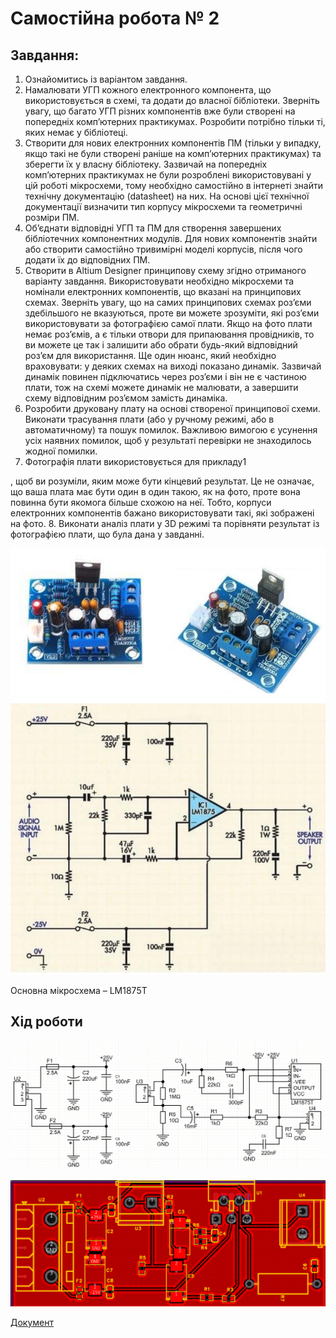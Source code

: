 # Самостійна робота № 2

## Завдання:
1. Ознайомитись із варіантом завдання.
2. Намалювати УГП кожного електронного компонента, що використовується в
схемі, та додати до власної бібліотеки. Зверніть увагу, що багато УГП різних
компонентів вже були створені на попередніх комп’ютерних практикумах.
Розробити потрібно тільки ті, яких немає у бібліотеці.
3. Створити для нових електронних компонентів ПМ (тільки у випадку, якщо такі
не були створені раніше на комп’ютерних практикумах) та зберегти їх у власну
бібліотеку. Зазвичай на попередніх комп’ютерних практикумах не були
розроблені використовувані у цій роботі мікросхеми, тому необхідно
самостійно в інтернеті знайти технічну документацію (datasheet) на них. На
основі цієї технічної документації визначити тип корпусу мікросхеми та
геометричні розміри ПМ.
4. Об’єднати відповідні УГП та ПМ для створення завершених бібліотечних
компонентних модулів. Для нових компонентів знайти або створити самостійно
тривимірні моделі корпусів, після чого додати їх до відповідних ПМ.
5. Створити в Altium Designer принципову схему згідно отриманого варіанту
завдання. Використовувати необхідно мікросхеми та номінали електронних
компонентів, що вказані на принципових схемах. Зверніть увагу, що на самих
принципових схемах роз’єми здебільшого не вказуються, проте ви можете
зрозуміти, які роз’єми використовувати за фотографією самої плати. Якщо на
фото плати немає роз’ємів, а є тільки отвори для припаювання провідників, то
ви можете це так і залишити або обрати будь-який відповідний роз’єм для
використання. Ще один нюанс, який необхідно враховувати: у деяких схемах
на виході показано динамік. Зазвичай динамік повинен підключатись через
роз’єми і він не є частиною плати, тож на схемі можете динамік не малювати, а
завершити схему відповідним роз’ємом замість динаміка.
6. Розробити друковану плату на основі створеної принципової схеми. Виконати
трасування плати (або у ручному режимі, або в автоматичному) та пошук
помилок. Важливою вимогою є усунення усіх наявних помилок, щоб у
результаті перевірки не знаходилось жодної помилки.
7. Фотографія плати використовується для прикладу1

, щоб ви розуміли, яким
може бути кінцевий результат. Це не означає, що ваша плата має бути один в
один такою, як на фото, проте вона повинна бути якомога більше схожою на
неї. Тобто, корпуси електронних компонентів бажано використовувати такі, які
зображені на фото.
8. Виконати аналіз плати у 3D режимі та порівняти результат із фотографією
плати, що була дана у завданні.


![alt text](image.png)
![alt text](image-1.png)

Основна мікросхема – LM1875T

## Хід роботи

![alt text](image-2.png)

![alt text](image-3.png)


[Документ](AudioPower.epro)